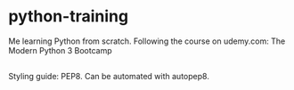# python-training
Me learning Python from scratch.
Following the course on udemy.com:
The Modern Python 3 Bootcamp


##
Styling guide: PEP8. Can be automated with autopep8.

